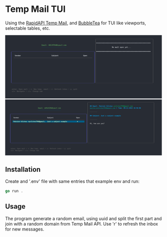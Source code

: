 # Temp Mail TUI

Using the [RapidAPI Temp Mail](https://rapidapi.com/Privatix/api/temp-mail), and [BubbleTea](https://github.com/charmbracelet/bubbletea) for TUI like viewports, selectable tables, etc.

![Index](assets/home.png "Home sreenshot")
![Get a mail](assets/get-mail.png "Get a mail sreenshot")

## Installation

Create and '.env' file with same entries that example env and run:

```go
go run .
```

## Usage

The program generate a random email, using uuid and split the first part and join with a random domain from Temp Mail API. Use 'r' to refresh the inbox for new messages.
